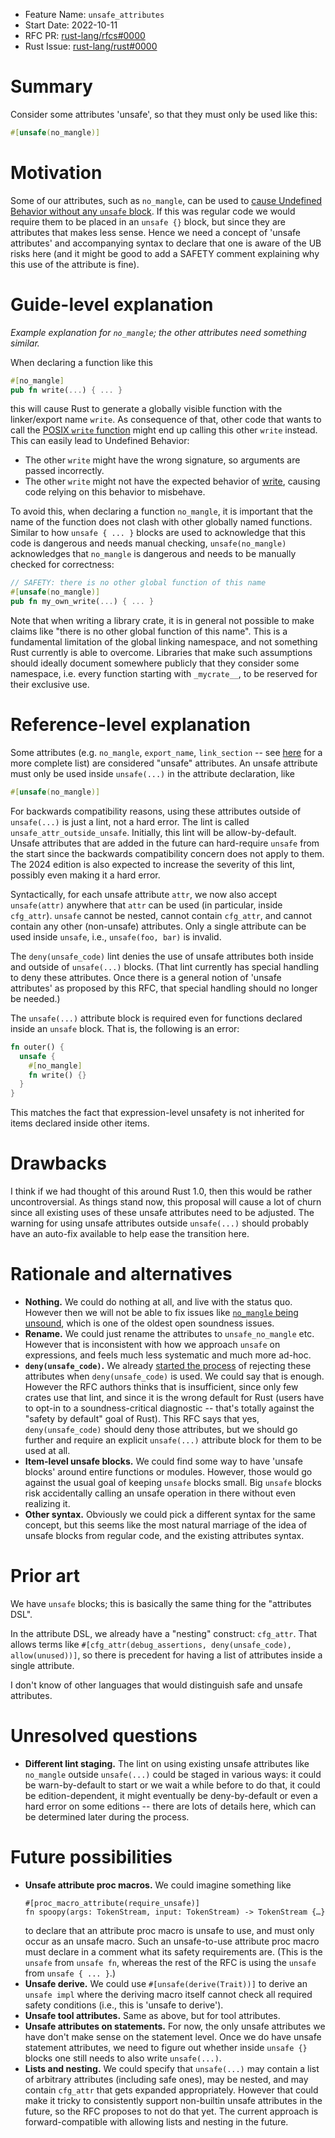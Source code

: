- Feature Name: `unsafe_attributes`
- Start Date: 2022-10-11
- RFC PR: [rust-lang/rfcs#0000](https://github.com/rust-lang/rfcs/pull/0000)
- Rust Issue: [rust-lang/rust#0000](https://github.com/rust-lang/rust/issues/0000)

# Summary
[summary]: #summary

Consider some attributes 'unsafe', so that they must only be used like this:

```rust
#[unsafe(no_mangle)]
```

# Motivation
[motivation]: #motivation

Some of our attributes, such as `no_mangle`, can be used to
[cause Undefined Behavior without any `unsafe` block](https://github.com/rust-lang/rust/issues/28179).
If this was regular code we would require them to be placed in an `unsafe {}`
block, but since they are attributes that makes less sense. Hence we need a
concept of 'unsafe attributes' and accompanying syntax to declare that one is
aware of the UB risks here (and it might be good to add a SAFETY comment
explaining why this use of the attribute is fine).

# Guide-level explanation
[guide-level-explanation]: #guide-level-explanation

*Example explanation for `no_mangle`; the other attributes need something similar.*

When declaring a function like this

```rust
#[no_mangle]
pub fn write(...) { ... }
```

this will cause Rust to generate a globally visible function with the
linker/export name `write`. As consequence of that, other code that wants to
call the
[POSIX `write` function](https://pubs.opengroup.org/onlinepubs/9699919799/functions/write.html) might
end up calling this other `write` instead. This can easily lead to Undefined
Behavior:
- The other `write` might have the wrong signature, so arguments are passed
  incorrectly.
- The other `write` might not have the expected behavior of
  [write](https://man7.org/linux/man-pages/man2/write.2.html), causing code
  relying on this behavior to misbehave.

To avoid this, when declaring a function `no_mangle`, it is important that the
name of the function does not clash with other globally named functions. Similar
to how `unsafe { ... }` blocks are used to acknowledge that this code is
dangerous and needs manual checking, `unsafe(no_mangle)` acknowledges that
`no_mangle` is dangerous and needs to be manually checked for correctness:

```rust
// SAFETY: there is no other global function of this name
#[unsafe(no_mangle)]
pub fn my_own_write(...) { ... }
```

Note that when writing a library crate, it is in general not possible to make
claims like "there is no other global function of this name". This is a
fundamental limitation of the global linking namespace, and not something Rust
currently is able to overcome. Libraries that make such assumptions should
ideally document somewhere publicly that they consider some namespace, i.e.
every function starting with `_mycrate__`, to be reserved for their exclusive
use.

# Reference-level explanation
[reference-level-explanation]: #reference-level-explanation

Some attributes (e.g. `no_mangle`, `export_name`, `link_section` -- see
[here](https://github.com/rust-lang/rust/issues/82499) for a more complete list)
are considered "unsafe" attributes. An unsafe attribute must only be used inside
`unsafe(...)` in the attribute declaration, like

```rust
#[unsafe(no_mangle)]
```

For backwards compatibility reasons, using these attributes outside of
`unsafe(...)` is just a lint, not a hard error. The lint is called
`unsafe_attr_outside_unsafe`. Initially, this lint will be allow-by-default.
Unsafe attributes that are added in the future can hard-require `unsafe` from
the start since the backwards compatibility concern does not apply to them.
The 2024 edition is also expected to increase the severity of this lint,
possibly even making it a hard error.

Syntactically, for each unsafe attribute `attr`, we now also accept
`unsafe(attr)` anywhere that `attr` can be used (in particular, inside
`cfg_attr`). `unsafe` cannot be nested, cannot contain `cfg_attr`, and cannot
contain any other (non-unsafe) attributes. Only a single attribute can be used
inside `unsafe`, i.e., `unsafe(foo, bar)` is invalid.

The `deny(unsafe_code)` lint denies the use of unsafe attributes both inside and
outside of `unsafe(...)` blocks. (That lint currently has special handling to
deny these attributes. Once there is a general notion of 'unsafe attributes' as
proposed by this RFC, that special handling should no longer be needed.)

The `unsafe(...)` attribute block is required even for functions declared inside
an `unsafe` block. That is, the following is an error:

```rust
fn outer() {
  unsafe {
    #[no_mangle]
    fn write() {}
  }
}
```

This matches the fact that expression-level unsafety is not inherited for items
declared inside other items.

# Drawbacks
[drawbacks]: #drawbacks

I think if we had thought of this around Rust 1.0, then this would be rather
uncontroversial. As things stand now, this proposal will cause a lot of churn
since all existing uses of these unsafe attributes need to be adjusted. The
warning for using unsafe attributes outside `unsafe(...)` should probably have
an auto-fix available to help ease the transition here.

# Rationale and alternatives
[rationale-and-alternatives]: #rationale-and-alternatives

- **Nothing.** We could do nothing at all, and live with the status quo. However
  then we will not be able to fix issues like
  [`no_mangle` being unsound](https://github.com/rust-lang/rust/issues/28179),
  which is one of the oldest open soundness issues.
- **Rename.** We could just rename the attributes to `unsafe_no_mangle` etc.
  However that is inconsistent with how we approach `unsafe` on expressions, and
  feels much less systematic and much more ad-hoc.
- **`deny(unsafe_code)`.** We already
  [started the process](https://github.com/rust-lang/rust/issues/82499) of
  rejecting these attributes when `deny(unsafe_code)` is used. We could say that
  is enough. However the RFC authors thinks that is insufficient, since only few
  crates use that lint, and since it is the wrong default for Rust (users have
  to opt-in to a soundness-critical diagnostic -- that's totally against the
  "safety by default" goal of Rust). This RFC says that yes, `deny(unsafe_code)`
  should deny those attributes, but we should go further and require an explicit
  `unsafe(...)` attribute block for them to be used at all.
- **Item-level unsafe blocks.** We could find some way to have 'unsafe blocks'
  around entire functions or modules. However, those would go against the usual
  goal of keeping `unsafe` blocks small. Big `unsafe` blocks risk accidentally
  calling an unsafe operation in there without even realizing it.
- **Other syntax.** Obviously we could pick a different syntax for the same
  concept, but this seems like the most natural marriage of the idea of unsafe
  blocks from regular code, and the existing attributes syntax.

# Prior art
[prior-art]: #prior-art

We have `unsafe` blocks; this is basically the same thing for the "attributes
DSL".

In the attribute DSL, we already have a "nesting" construct: `cfg_attr`. That
allows terms like
`#[cfg_attr(debug_assertions, deny(unsafe_code), allow(unused))]`, so there is
precedent for having a list of attributes inside a single attribute.

I don't know of other languages that would distinguish safe and unsafe
attributes.

# Unresolved questions
[unresolved-questions]: #unresolved-questions

- **Different lint staging.** The lint on using existing unsafe attributes like
  `no_mangle` outside `unsafe(...)` could be staged in various ways: it could be
  warn-by-default to start or we wait a while before to do that, it could be
  edition-dependent, it might eventually be deny-by-default or even a hard error
  on some editions -- there are lots of details here, which can be determined
  later during the process.

# Future possibilities
[future-possibilities]: #future-possibilities

- **Unsafe attribute proc macros.** We could imagine something like
    ```
    #[proc_macro_attribute(require_unsafe)]
    fn spoopy(args: TokenStream, input: TokenStream) -> TokenStream {…}
    ```
  to declare that an attribute proc macro is unsafe to use, and must only
  occur as an unsafe macro. Such an unsafe-to-use attribute proc macro must
  declare in a comment what its safety requirements are. (This is the `unsafe`
  from `unsafe fn`, whereas the rest of the RFC is using the `unsafe` from
  `unsafe { ... }`.)
- **Unsafe derive.** We could use `#[unsafe(derive(Trait))]` to derive an
  `unsafe impl` where the deriving macro itself cannot check all required safety
  conditions (i.e., this is 'unsafe to derive').
- **Unsafe tool attributes.** Same as above, but for tool attributes.
- **Unsafe attributes on statements.** For now, the only unsafe attributes we
  have don't make sense on the statement level. Once we do have unsafe statement
  attributes, we need to figure out whether inside `unsafe {}` blocks one still
  needs to also write `unsafe(...)`.
- **Lists and nesting.** We could specify that `unsafe(...)` may contain a list
  of arbitrary attributes (including safe ones), may be nested, and may contain
  `cfg_attr` that gets expanded appropriately. However that could make it tricky
  to consistently support non-builtin unsafe attributes in the future, so the
  RFC proposes to not do that yet. The current approach is forward-compatible
  with allowing lists and nesting in the future.
